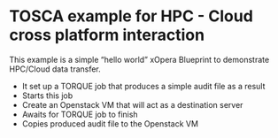 # TOSCA example for HPC - Cloud cross platform interaction          

This example is a simple “hello world” xOpera Blueprint to demonstrate HPC/Cloud data transfer. 
* It set up a TORQUE job that produces a simple audit file as a result
* Starts this job
* Create an Openstack VM that will act as a destination server
* Awaits for TORQUE job to finish
* Copies produced audit file to the Openstack VM